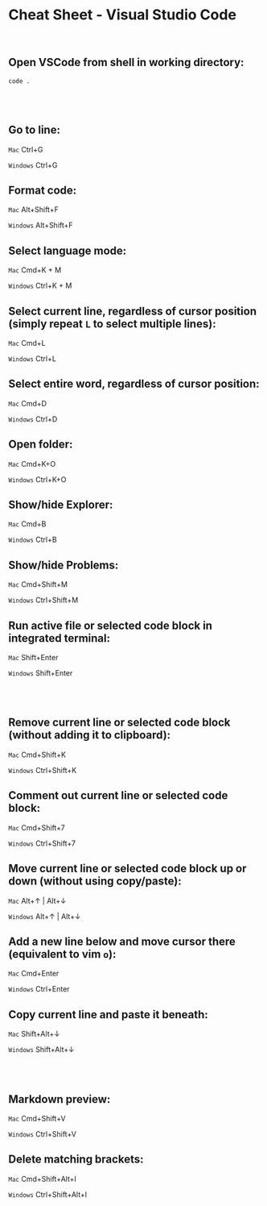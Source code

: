 # Cheat Sheet - Visual Studio Code

<br>

## Open VSCode from shell in working directory:
```shell
code .
```

<br><br>

## Go to line:
`Mac` Ctrl+G

`Windows` Ctrl+G

## Format code:
`Mac` Alt+Shift+F

`Windows` Alt+Shift+F

## Select language mode:
`Mac` Cmd+K + M

`Windows` Ctrl+K + M

## Select current line, regardless of cursor position (simply repeat `L` to select multiple lines):
`Mac` Cmd+L

`Windows` Ctrl+L

## Select entire word, regardless of cursor position:
`Mac` Cmd+D

`Windows` Ctrl+D

## Open folder:
`Mac` Cmd+K+O

`Windows` Ctrl+K+O

## Show/hide Explorer:
`Mac` Cmd+B

`Windows` Ctrl+B

## Show/hide Problems: 
`Mac` Cmd+Shift+M

`Windows` Ctrl+Shift+M

## Run active file or selected code block in integrated terminal:
`Mac` Shift+Enter

`Windows` Shift+Enter

<br><br>

## Remove current line or selected code block (without adding it to clipboard):
`Mac` Cmd+Shift+K

`Windows` Ctrl+Shift+K

## Comment out current line or selected code block:
`Mac` Cmd+Shift+7

`Windows` Ctrl+Shift+7

## Move current line or selected code block up or down (without using copy/paste):
`Mac` Alt+↑ | Alt+↓

`Windows` Alt+↑ | Alt+↓

## Add a new line below and move cursor there (equivalent to vim `o`):
`Mac` Cmd+Enter

`Windows` Ctrl+Enter

## Copy current line and paste it beneath:
`Mac` Shift+Alt+↓

`Windows` Shift+Alt+↓

<br><br>

## Markdown preview:
`Mac` Cmd+Shift+V

`Windows` Ctrl+Shift+V

## Delete matching brackets:
`Mac` Cmd+Shift+Alt+I

`Windows` Ctrl+Shift+Alt+I

<br>

<!--
## FYLL PÅ! GOOGLA EFTER FLER ANVÄNDBARA SHORTCUTS! Underlättar vardagen enormt!
-->
